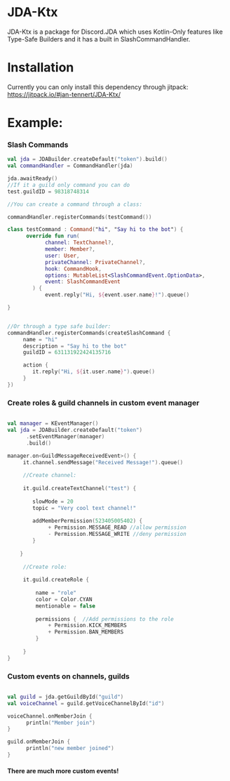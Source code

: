 # JDA-Ktx

JDA-Ktx is a package for Discord.JDA which uses Kotlin-Only features like Type-Safe Builders and it has a built in SlashCommandHandler.

# Installation

Currently you can only install this dependency through jitpack: https://jitpack.io/#jan-tennert/JDA-Ktx/

# Example:

### Slash Commands

```kotlin
val jda = JDABuilder.createDefault("token").build()
val commandHandler = CommandHandler(jda)

jda.awaitReady()
//If it a guild only command you can do
test.guildID = 98318748314

//You can create a command through a class:

commandHandler.registerCommands(testCommand())

class testCommand : Command("hi", "Say hi to the bot") {
      override fun run(
            channel: TextChannel?,
            member: Member?,
            user: User,
            privateChannel: PrivateChannel?,
            hook: CommandHook,
            options: MutableList<SlashCommandEvent.OptionData>,
            event: SlashCommandEvent
        ) {
            event.reply("Hi, ${event.user.name}!").queue()

}


//Or through a type safe builder:
commandHandler.registerCommands(createSlashCommand {
     name = "hi"
     description = "Say hi to the bot"
     guildID = 631131922424135716

     action {
        it.reply("Hi, ${it.user.name}").queue()
     }
})
```

### Create roles & guild channels in custom event manager

```kotlin

val manager = KEventManager()
val jda = JDABuilder.createDefault("token")
      .setEventManager(manager)
      .build()

manager.on<GuildMessageReceivedEvent>() {
     it.channel.sendMessage("Received Message!").queue()
        
     //Create channel:
        
     it.guild.createTextChannel("test") {
            
        slowMode = 20
        topic = "Very cool text channel!"
            
        addMemberPermission(523405005402) {
             + Permission.MESSAGE_READ //allow permission
             - Permission.MESSAGE_WRITE //deny permission
        }
            
    }
        
     //Create role:
        
     it.guild.createRole { 
            
         name = "role"
         color = Color.CYAN
         mentionable = false
            
         permissions {  //Add permissions to the role
             + Permission.KICK_MEMBERS
             + Permission.BAN_MEMBERS
         }
            
     }
}

```

### Custom events on channels, guilds

```kotlin

val guild = jda.getGuildById("guild")
val voiceChannel = guild.getVoiceChannelById("id")

voiceChannel.onMemberJoin {
      println("Member join")
}

guild.onMemberJoin {
      println("new member joined")
}

```

#### There are much more custom events!
